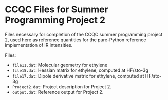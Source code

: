 CCQC Files for Summer Programming Project 2
===========================================

Files necessary for completion of the CCQC summer programming project 2, used
here as reference quantities for the pure-Python reference implementation of
IR intensities.

Files:
- `file11.dat`: Molecular geometry for ethylene
- `file15.dat`: Hessian matrix for ethylene, computed at HF/sto-3g 
- `file17.dat`: Dipole derivative matrix for ethylene, computed at HF/sto-3g
- `Project2.dat`: Project description for Project 2.
- `output.dat`: Reference output for Project 2.


